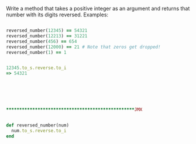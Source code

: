 Write a method that takes a positive integer as an argument and returns that number with its digits reversed. Examples:

```ruby

reversed_number(12345) == 54321
reversed_number(12213) == 31221
reversed_number(456) == 654
reversed_number(12000) == 21 # Note that zeros get dropped!
reversed_number(1) == 1


12345.to_s.reverse.to_i
=> 54321






*************************************************JMX


def reversed_number(num)
  num.to_s.reverse.to_i
end

